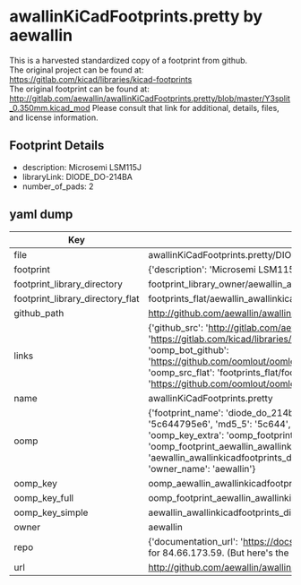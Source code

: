 # awallinKiCadFootprints.pretty by aewallin  
This is a harvested standardized copy of a footprint from github.  
The original project can be found at:  
https://gitlab.com/kicad/libraries/kicad-footprints  
The original footprint can be found at:
http://gitlab.com/aewallin/awallinKiCadFootprints.pretty/blob/master/Y3split_0.350mm.kicad_mod
Please consult that link for additional, details, files, and license information.  
## Footprint Details
* description: Microsemi LSM115J  
* libraryLink: DIODE_DO-214BA  
* number_of_pads: 2  
## yaml dump  
| Key | Value |  
| --- | --- |  
| file | awallinKiCadFootprints.pretty/DIODE_DO-214BA.kicad_mod |  
| footprint | {'description': 'Microsemi LSM115J', 'libraryLink': 'DIODE_DO-214BA', 'number_of_pads': 2} |  
| footprint_library_directory | footprint_library_owner/aewallin_awallinKiCadFootprints.pretty |  
| footprint_library_directory_flat | footprints_flat/aewallin_awallinkicadfootprints_diode_do_214ba/working |  
| github_path | http://github.com/aewallin/awallinKiCadFootprints.pretty/blob/master/DIODE_DO-214BA.kicad_mod |  
| links | {'github_src': 'http://gitlab.com/aewallin/awallinKiCadFootprints.pretty/blob/master/Y3split_0.350mm.kicad_mod', 'github_src_repo': 'https://gitlab.com/kicad/libraries/kicad-footprints', 'oomp_bot': 'footprints/aewallin_awallinkicadfootprints_diode_do_214ba/working', 'oomp_bot_github': 'https://github.com/oomlout/oomlout_oomp_footprint_bot/tree/main/footprints/aewallin_awallinkicadfootprints_diode_do_214ba/working', 'oomp_src_flat': 'footprints_flat/footprints_flat/aewallin_awallinkicadfootprints_diode_do_214ba/working', 'oomp_src_flat_github': 'https://github.com/oomlout/oomlout_oomp_footprint_src/tree/main/footprints_flat/aewallin_awallinkicadfootprints_diode_do_214ba/working'} |  
| name | awallinKiCadFootprints.pretty |  
| oomp | {'footprint_name': 'diode_do_214ba', 'library_name': 'awallinkicadfootprints', 'md5': '5c644795e6a049e0f93d85254bede1a7', 'md5_10': '5c644795e6', 'md5_5': '5c644', 'md5_6': '5c6447', 'oomp_key': 'oomp_aewallin_awallinkicadfootprints_diode_do_214ba', 'oomp_key_extra': 'oomp_footprint_aewallin_awallinkicadfootprints_diode_do_214ba', 'oomp_key_full': 'oomp_footprint_aewallin_awallinkicadfootprints_diode_do_214ba_5c6447', 'oomp_key_simple': 'aewallin_awallinkicadfootprints_diode_do_214ba', 'original_filename': 'awallinKiCadFootprints.pretty/DIODE_DO-214BA.kicad_mod', 'owner_name': 'aewallin'} |  
| oomp_key | oomp_aewallin_awallinkicadfootprints_diode_do_214ba |  
| oomp_key_full | oomp_footprint_aewallin_awallinkicadfootprints_diode_do_214ba |  
| oomp_key_simple | aewallin_awallinkicadfootprints_diode_do_214ba |  
| owner | aewallin |  
| repo | {'documentation_url': 'https://docs.github.com/rest/overview/resources-in-the-rest-api#rate-limiting', 'message': "API rate limit exceeded for 84.66.173.59. (But here's the good news: Authenticated requests get a higher rate limit. Check out the documentation for more details.)"} |  
| url | http://github.com/aewallin/awallinKiCadFootprints.pretty |  


